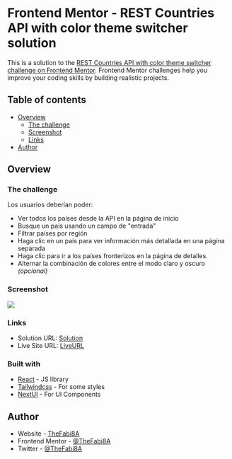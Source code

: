 # Frontend Mentor - REST Countries API with color theme switcher solution

This is a solution to the [REST Countries API with color theme switcher challenge on Frontend Mentor](https://www.frontendmentor.io/challenges/rest-countries-api-with-color-theme-switcher-5cacc469fec04111f7b848ca). Frontend Mentor challenges help you improve your coding skills by building realistic projects.

## Table of contents

- [Overview](#overview)
  - [The challenge](#the-challenge)
  - [Screenshot](#screenshot)
  - [Links](#links)
- [Author](#author)

## Overview

### The challenge

Los usuarios deberían poder:

- Ver todos los países desde la API en la página de inicio
- Busque un país usando un campo de "entrada"
- Filtrar países por región
- Haga clic en un país para ver información más detallada en una página separada
- Haga clic para ir a los países fronterizos en la página de detalles.
- Alternar la combinación de colores entre el modo claro y oscuro _(opcional)_

### Screenshot

![](/screenshot.jpg)

### Links

- Solution URL: [Solution](https://your-solution-url.com)
- Live Site URL: [LiveURL](https://rest-countries-thefabi8a.vercel.app/)

### Built with

- [React](https://reactjs.org/) - JS library
- [Tailwindcss]() - For some styles
- [NextUI](https://nextui.org/) - For UI Components

## Author

- Website - [TheFabi8A](https://www.thefabi8a.dev)
- Frontend Mentor - [@TheFabi8A](https://www.frontendmentor.io/profile/TheFabi8A)
- Twitter - [@TheFabi8A](https://twitter.com/TheFabi8ADev)

